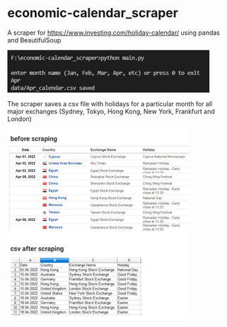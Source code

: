 # economic-calendar_scraper
A scraper for https://www.investing.com/holiday-calendar/ using pandas and BeautifulSoup
<p>
    <img src="menu.jpg"/>
</p>
The scraper saves a csv file with holidays for a particular month for all major exchanges (Sydney, Tokyo, Hong Kong, New York, Frankfurt and London)
<p>
    <img src="process.jpg" width=411 height = 435/>
</p>
